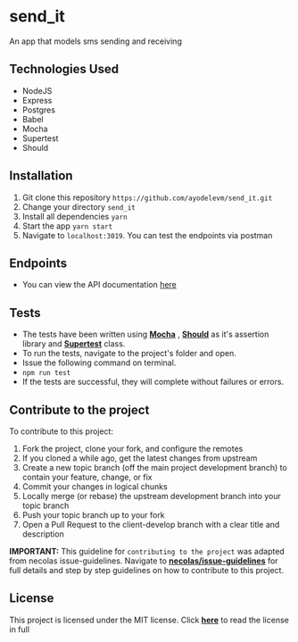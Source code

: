 # send_it
An app that models sms sending and receiving

## Technologies Used
* NodeJS
* Express
* Postgres
* Babel 
* Mocha
* Supertest
* Should

## Installation
1.  Git clone this repository `https://github.com/ayodelevm/send_it.git`
2.  Change your directory `send_it`
3.  Install all dependencies `yarn`
4.  Start the app `yarn start`
5.  Navigate to `localhost:3019`. You can test the endpoints via postman

## Endpoints
* You can view the API documentation [here](https://documenter.getpostman.com/view/2353482/S1EWQvSL)

## Tests
*  The tests have been written using **[Mocha](https://www.npmjs.com/package/mocha)** , **[Should](https://www.npmjs.com/package/should)** as it's assertion library and **[Supertest](https://www.npmjs.com/package/supertest)** class.
*  To run the tests, navigate to the project's folder and open.
*  Issue the following command on terminal.
  *  `npm run test`
*  If the tests are successful, they will complete without failures or errors.

## Contribute to the project
To contribute to this project:

1. Fork the project, clone your fork, and configure the remotes
2. If you cloned a while ago, get the latest changes from upstream
3. Create a new topic branch (off the main project development branch) to contain your feature, change, or fix
4. Commit your changes in logical chunks
5. Locally merge (or rebase) the upstream development branch into your topic branch
6. Push your topic branch up to your fork
7. Open a Pull Request to the client-develop branch with a clear title and description

**IMPORTANT:** This guideline for `contributing to the project` was adapted from necolas  issue-guidelines. Navigate to **[necolas/issue-guidelines](https://github.com/necolas/issue-guidelines/blob/master/CONTRIBUTING.md)** for full details and step by step guidelines on how to contribute to this project.

## License
This project is licensed under the MIT license. Click **[here](https://github.com/ayodelevm/send_it/blob/master/LICENSE)** to read the license in full